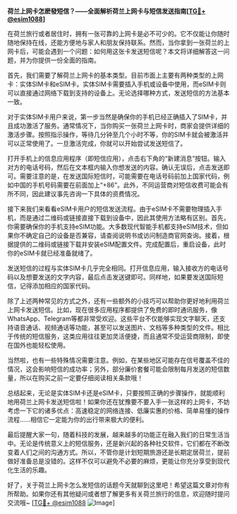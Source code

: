 **荷兰上网卡怎麽發短信？——全面解析荷兰上网卡与短信发送指南[[TG💪+ @esim1088](https://t.me/s/esim1088)]**

在荷兰旅行或者居住时，拥有一张可靠的上网卡是必不可少的。它不仅能让你随时随地保持在线，还能方便地与家人和朋友保持联系。然而，当你拿到一张荷兰的上网卡后，可能会遇到一个问题：如何用这张卡发送短信呢？本文将详细解答这一问题，并为你提供一份全面的指南。

首先，我们需要了解荷兰上网卡的基本类型。目前市面上主要有两种类型的上网卡：实体SIM卡和eSIM卡。实体SIM卡需要插入手机或设备中使用，而eSIM卡则可以直接通过网络下载到支持的设备上。无论选择哪种方式，发送短信的方法基本一致。

对于实体SIM卡用户来说，第一步当然是确保你的手机已经正确插入了SIM卡，并且成功激活了服务。通常情况下，当你购买一张荷兰上网卡时，商家会提供详细的激活步骤。按照指示操作，等待几分钟至几个小时不等，你的SIM卡就会被激活并可以正常使用了。一旦激活完成，你就可以开始尝试发送短信了。

打开手机上的信息应用程序（即短信应用），点击右下角的“新建消息”按钮。输入对方的电话号码，然后在文本框内输入你想发送的内容。确认无误后，点击发送即可。需要注意的是，在发送国际短信时，可能需要在电话号码前加上国家代码，例如中国的手机号码需要在前面加上“+86”。此外，不同运营商对短信收费可能会有所不同，因此建议事先咨询一下具体的资费情况。

接下来我们来看看eSIM卡用户的短信发送流程。由于eSIM卡不需要物理插入手机，而是通过二维码或链接直接下载到设备中，因此其使用方法略有区别。首先，你需要确保你的手机支持eSIM功能。大多数现代智能手机都支持eSIM技术，但如果你不确定自己的设备是否兼容，请查阅说明书或访问制造商官网查询。接着，根据提供的二维码或链接下载并安装eSIM配置文件。完成配置后，重启设备，此时你的eSIM卡就已经准备就绪了。

发送短信的过程与实体SIM卡几乎完全相同。打开信息应用，输入接收方的电话号码以及想要发送的文字内容，最后点击发送键即可。同样地，如果要发送国际短信，记得添加相应的国家代码。

除了上述两种常见的方式之外，还有一些额外的小技巧可以帮助你更好地利用荷兰上网卡发送短信。比如，现在很多应用程序都提供了免费的即时通讯服务，像WhatsApp、Telegram等都非常受欢迎。这些平台不仅能够实现文字聊天，还支持语音通话、视频通话等功能，甚至可以发送图片、文档等多种类型的文件。相比于传统的短信服务，这类应用往往更加灵活便捷，而且通常不受运营商限制，即使在国外也能轻松使用。

当然啦，也有一些特殊情况需要注意。例如，在某些地区可能存在信号覆盖不佳的情况，这会影响短信的成功率；另外，部分廉价套餐可能会限制每月发送的短信数量，所以在购买之前一定要仔细阅读相关条款哦！

总结起来，无论是实体SIM卡还是eSIM卡，只要按照正确的步骤操作，就能顺利地用荷兰上网卡发送短信啦！如果你还在犹豫要不要入手一张这样的上网卡，不妨考虑一下它的诸多优点：高速稳定的网络连接、低廉实惠的价格、简单易懂的操作流程……相信它一定能为你的出行带来极大的便利。

最后提醒大家一句，随着科技的发展，越来越多的功能正在融入我们的日常生活当中。无论是传统意义上的短信服务，还是新兴起的各种社交软件，它们都在不断改变着人们之间的沟通方式。所以，不管你是计划短期旅游还是长期定居荷兰，提前做好准备总是没错的。这样不仅可以避免不必要的麻烦，更能让你充分享受到现代化生活的乐趣。

好了，关于荷兰上网卡怎么发短信的话题今天就聊到这里吧！希望这篇文章对你有所帮助。如果你还有其他疑问或者想了解更多有关荷兰旅行的信息，欢迎随时提问交流哦~ [[TG💪+ @esim1088](https://t.me/s/esim1088) ![Image](https://i.postimg.cc/4NQfJmqS/Snipaste-2025-05-13-00-14-12.png)]